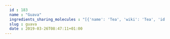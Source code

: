 ```yaml
---
  id : 183
  name : "Guava"
  ingredients_sharing_molecules : "[{'name': 'Tea', 'wiki': 'Tea', 'id': 310, 'category': 'Plant', 'common_molecules': [89594, 6549, 5280443, 5280598, 13187, 246728, 5367719, 7590, 8908, 7284, 527, 3893, 8094, 638278, 62572, 19602, 6072, 2733294, 5320250, 5363388, 644104, 612, 5280511, 8842, 5280863, 8103, 13144, 4788, 26447, 17525, 5284507, 61020, 247, 8452, 5315892, 643731, 853433, 6054, 6560, 638011, 1889, 15394, 5280445, 17100, 8163, 637566, 240, 33931, 7462, 22386, 5365811, 22873, 8180, 111037, 8130, 65084, 798, 6569, 5281168, 441005, 379, 6561, 5367706, 7165, 10430, 996, 637542, 441484, 22311, 8051, 2969, 5319754, 12097, 7799, 31234, 7976, 107971, 5284639, 10448, 31276, 11463, 338, 7288, 8723, 12756, 11552, 79803, 1110, 6050, 6654, 5280804, 6986, 5318042, 5352438, 31260, 2345, 5352543, 442501, 784, 8857, 263, 439341, 26808, 7150, 5280343, 637775, 638014, 126, 7654, 7847, 446925, 445070, 12367, 768, 7222, 323, 8158, 1183, 5281515, 9862, 5281553, 5281708, 637511, 8914, 19309, 5282707, 8175, 8314, 31253, 6202, 5284503, 802, 957, 72, 61503, 643941, 18827, 999, 5352973, 8499, 439246, 5283349, 244, 16666, 31283, 8768, 5281654, 7362, 8892, 7043, 7710, 14505, 439263, 1130, 7824, 12587, 454, 1549026, 6251, 12020, 878, 5283321, 12180, 444539, 5281, 11005, 6590, 8063, 445639, 14896, 18635, 5281516, 7858, 7501, 10393, 8500, 11509, 180, 650, 6184, 643779, 107, 31289, 5318599, 439533, 11128, 16441, 998]}, {'name': 'Apple', 'wiki': 'Apple', 'id': 162, 'category': 'Fruit', 'common_molecules': [89594, 6549, 5280443, 5280598, 7997, 5367719, 8048, 7590, 17100, 985, 7284, 527, 3893, 6915, 8094, 638278, 6584, 2733294, 8468, 637775, 31265, 5363388, 644104, 612, 5280511, 8842, 8103, 13144, 4788, 26447, 17525, 61020, 247, 10882, 643139, 8452, 853433, 6054, 6072, 6560, 638011, 1889, 7714, 5280445, 8908, 637566, 429065, 240, 33931, 22386, 5365811, 22873, 8180, 8130, 798, 6569, 5281168, 441005, 379, 6561, 65084, 7895, 7165, 10430, 637542, 441484, 2969, 5352438, 12097, 7799, 107971, 5284639, 7749, 10448, 31276, 445639, 338, 7800, 8723, 12756, 11552, 79803, 1110, 6050, 6654, 5280804, 6986, 5318042, 12278, 31260, 2345, 5280863, 784, 8857, 15394, 263, 439341, 7150, 5280343, 1549026, 126, 7654, 7847, 445070, 12367, 768, 323, 8158, 1183, 9862, 5281708, 637511, 8914, 5282707, 8175, 8314, 6184, 6202, 5284503, 802, 957, 72, 61503, 643941, 999, 439246, 244, 8768, 5281654, 7362, 8892, 439263, 1130, 7824, 12587, 454, 5281516, 6251, 878, 12180, 444539, 5281, 6590, 8063, 14896, 18635, 8038, 7858, 7501, 7795, 10393, 5315892, 11509, 7288, 180, 650, 31272, 643779, 107, 5318599, 7762, 439533, 11128, 31289, 998]}, {'name': 'Mango', 'wiki': 'Mango', 'id': 190, 'category': 'Fruit', 'common_molecules': [89594, 6549, 5280443, 5280598, 12232, 5367719, 6054, 17100, 985, 7284, 5352463, 3893, 8094, 638278, 62572, 19602, 6072, 2733294, 8468, 637775, 31265, 5363388, 644104, 612, 5280511, 650, 8103, 13144, 4788, 26447, 17525, 5319754, 247, 61020, 8452, 643731, 853433, 5280863, 6560, 638011, 1889, 15394, 5280445, 8908, 637566, 429065, 240, 33931, 7462, 22386, 31283, 8180, 8130, 798, 6569, 5281168, 441005, 527, 379, 6561, 65084, 7895, 996, 637542, 441484, 22311, 8051, 2969, 12097, 7799, 107971, 5284639, 10448, 8748, 338, 7800, 8723, 12756, 11552, 79803, 1110, 6050, 6654, 6986, 12366, 5318042, 5352438, 31260, 2345, 5352543, 784, 8857, 439341, 5315892, 7150, 5280343, 1549026, 638014, 126, 7654, 7847, 445070, 768, 7222, 323, 8158, 1183, 9862, 5281708, 637511, 19309, 8314, 31253, 6184, 6202, 5284503, 802, 180, 72, 61503, 643941, 999, 12813, 439246, 12020, 16666, 8768, 5365811, 7710, 439263, 1130, 7824, 12587, 454, 6251, 244, 878, 5283321, 12180, 444539, 5281, 11005, 31276, 6590, 11173, 14896, 18635, 8038, 7858, 7795, 10393, 8500, 11509, 7288, 31272, 643779, 107, 7362, 7762, 439533, 11128, 31289, 998]}, {'name': 'Grape', 'wiki': 'Grape', 'id': 182, 'category': 'Fruit', 'common_molecules': [89594, 6549, 5280443, 5280598, 13187, 7997, 5367719, 8048, 6054, 17100, 985, 7284, 527, 3893, 6915, 8094, 638278, 19602, 6584, 8468, 637775, 5363388, 644104, 612, 5280511, 8842, 8103, 13144, 4788, 26447, 17525, 5319754, 247, 61020, 8452, 5364778, 853433, 6072, 6560, 638011, 1889, 15394, 5280445, 8908, 637566, 429065, 240, 33931, 7462, 22386, 31283, 22873, 8180, 8130, 798, 6569, 441005, 8122, 379, 6561, 65084, 7895, 10430, 996, 637542, 441484, 22311, 8051, 2969, 5352438, 12097, 107971, 5284639, 10448, 31276, 445639, 338, 7288, 8723, 11552, 79803, 1110, 6050, 5280804, 6986, 5318042, 12278, 31260, 2345, 5280863, 442501, 784, 8857, 439341, 7150, 5280343, 1549026, 638014, 126, 7654, 7847, 446925, 445070, 768, 323, 8158, 1183, 9862, 5281708, 637511, 8914, 19309, 8314, 6202, 5284503, 802, 957, 72, 61503, 643941, 18827, 999, 439246, 244, 8768, 5365811, 7043, 439263, 1130, 7824, 454, 5281516, 6251, 878, 12180, 444539, 11005, 6590, 8063, 11173, 18635, 8038, 7858, 7501, 7795, 10393, 5315892, 11509, 180, 650, 6184, 643779, 107, 7362, 5318599, 7762, 439533, 11128, 31289, 998]}, {'name': 'Tomato', 'wiki': 'Tomato', 'id': 364, 'category': 'Vegetable Fruit', 'common_molecules': [89594, 6549, 5280443, 5280598, 7997, 12232, 5367719, 6054, 17100, 985, 7284, 11902, 8094, 638278, 19602, 6584, 2733294, 8468, 637775, 5363388, 644104, 612, 5280511, 650, 8103, 13144, 4788, 26447, 61020, 247, 643139, 8452, 5315892, 643731, 853433, 6072, 6560, 638011, 1889, 15394, 5280445, 637566, 240, 33931, 5365811, 22873, 8130, 798, 6569, 5281168, 441005, 527, 379, 6561, 65084, 7895, 996, 637542, 441484, 7463, 12097, 107971, 5284639, 7749, 10448, 31276, 445639, 338, 7288, 8723, 6508206, 12756, 11552, 79803, 1110, 6050, 6654, 6986, 5318042, 12278, 31260, 2345, 5280863, 784, 8857, 263, 439341, 7476, 7150, 5280343, 1549026, 638014, 126, 7654, 7847, 446925, 445070, 768, 323, 8158, 1183, 5281515, 9862, 5281708, 637511, 8175, 8314, 5283349, 6202, 5284503, 802, 957, 72, 61503, 643941, 18827, 999, 878, 439246, 244, 8768, 5281654, 7362, 13187, 7710, 14505, 439263, 1130, 7824, 12587, 454, 6251, 12020, 19310, 5283321, 12180, 444539, 5281, 11005, 6590, 8063, 11173, 14896, 18635, 7858, 7795, 10393, 8500, 18522, 11509, 180, 6184, 643779, 107, 439533, 11128, 31289, 998]}]"
  slug : guava
  date : 2019-03-26T08:47:11+01:00
---
```



